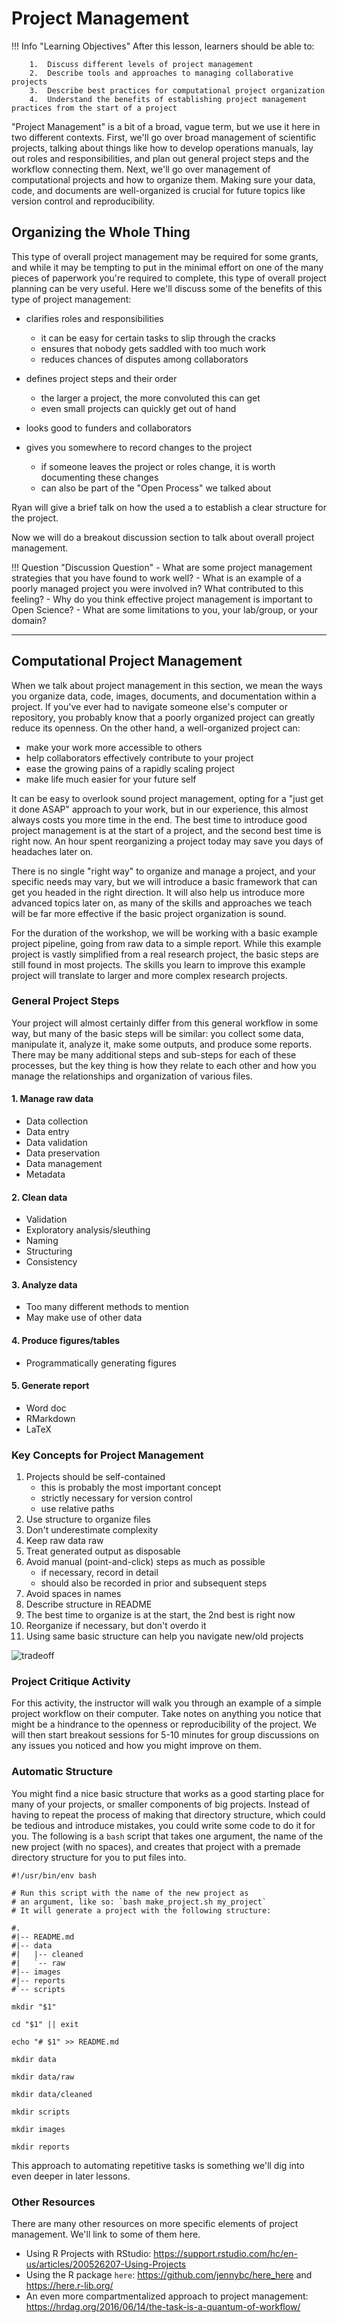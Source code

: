 # Project Management

!!! Info "Learning Objectives"
        After this lesson, learners should be able to:

        1.  Discuss different levels of project management
        2.  Describe tools and approaches to managing collaborative projects
        3.  Describe best practices for computational project organization
        4.  Understand the benefits of establishing project management practices from the start of a project

"Project Management" is a bit of a broad, vague term, but we use it
here in two different contexts. First, we'll go over broad management
of scientific projects, talking about things like how to develop
operations manuals, lay out roles and responsibilities, and plan out
general project steps and the workflow connecting them. Next, we'll go
over management of computational projects and how to organize them.
Making sure your data, code, and documents are well-organized is crucial
for future topics like version control and reproducibility.

## Organizing the Whole Thing

This type of overall project management may be required for some grants,
and while it may be tempting to put in the minimal effort on one of the
many pieces of paperwork you're required to complete, this type of
overall project planning can be very useful. Here we'll discuss some of
the benefits of this type of project management:

- clarifies roles and responsibilities
    -   it can be easy for certain tasks to slip through the cracks
    -   ensures that nobody gets saddled with too much work
    -   reduces chances of disputes among collaborators

- defines project steps and their order
    -   the larger a project, the more convoluted this can get
    -   even small projects can quickly get out of hand

- looks good to funders and collaborators

- gives you somewhere to record changes to the project
    -   if someone leaves the project or roles change, it is worth documenting these changes
    -   can also be part of the "Open Process" we talked about

Ryan will give a brief talk on how the used a to establish a clear
structure for the project.

Now we will do a breakout discussion section to talk about overall
project management.

!!! Question "Discussion Question"
        - What are some project management strategies that you have found to work well?
        - What is an example of a poorly managed project you were involved in? What contributed to this feeling?
        - Why do you think effective project management is important to Open Science?
        - What are some limitations to you, your lab/group, or your domain?

---

## Computational Project Management

When we talk about project management in this section, we mean the ways
you organize data, code, images, documents, and documentation within a
project. If you've ever had to navigate someone else's computer or
repository, you probably know that a poorly organized project can
greatly reduce its openness. On the other hand, a well-organized project
can:

-   make your work more accessible to others
-   help collaborators effectively contribute to your project
-   ease the growing pains of a rapidly scaling project
-   make life much easier for your future self

It can be easy to overlook sound project management, opting for a "just
get it done ASAP" approach to your work, but in our experience, this
almost always costs you more time in the end. The best time to introduce
good project management is at the start of a project, and the second
best time is right now. An hour spent reorganizing a project today may
save you days of headaches later on.

There is no single "right way" to organize and manage a project, and
your specific needs may vary, but we will introduce a basic framework
that can get you headed in the right direction. It will also help us
introduce more advanced topics later on, as many of the skills and
approaches we teach will be far more effective if the basic project
organization is sound.

For the duration of the workshop, we will be working with a basic
example project pipeline, going from raw data to a simple report. While
this example project is vastly simplified from a real research project,
the basic steps are still found in most projects. The skills you learn
to improve this example project will translate to larger and more
complex research projects.

### General Project Steps

Your project will almost certainly differ from this general workflow in
some way, but many of the basic steps will be similar: you collect some
data, manipulate it, analyze it, make some outputs, and produce some
reports. There may be many additional steps and sub-steps for each of
these processes, but the key thing is how they relate to each other and
how you manage the relationships and organization of various files.

#### 1. Manage raw data

-   Data collection
-   Data entry
-   Data validation
-   Data preservation
-   Data management
-   Metadata

#### 2. Clean data

-   Validation
-   Exploratory analysis/sleuthing
-   Naming
-   Structuring
-   Consistency

#### 3. Analyze data

-   Too many different methods to mention
-   May make use of other data

#### 4. Produce figures/tables

-   Programmatically generating figures

#### 5. Generate report

-   Word doc
-   RMarkdown
-   LaTeX

### Key Concepts for Project Management

1. Projects should be self-contained
    -   this is probably the most important concept
    -   strictly necessary for version control
    -   use relative paths
2. Use structure to organize files
3. Don't underestimate complexity
4. Keep raw data raw
5. Treat generated output as disposable
6. Avoid manual (point-and-click) steps as much as possible
    -   if necessary, record in detail
    -   should also be recorded in prior and subsequent steps
7.  Avoid spaces in names
8.  Describe structure in README
9.  The best time to organize is at the start, the 2nd best is right now
10. Reorganize if necessary, but don't overdo it
11. Using same basic structure can help you navigate new/old projects

![tradeoff](img/organizing_searching_tradeoff.png)

### Project Critique Activity

For this activity, the instructor will walk you through an example of a
simple project workflow on their computer. Take notes on anything you
notice that might be a hindrance to the openness or reproducibility of
the project. We will then start breakout sessions for 5-10 minutes for
group discussions on any issues you noticed and how you might improve on
them.

### Automatic Structure

You might find a nice basic structure that works as a good starting
place for many of your projects, or smaller components of big projects.
Instead of having to repeat the process of making that directory
structure, which could be tedious and introduce mistakes, you could
write some code to do it for you. The following is a `bash` script that
takes one argument, the name of the new project (with no spaces), and
creates that project with a premade directory structure for you to put
files into.

```
#!/usr/bin/env bash

# Run this script with the name of the new project as 
# an argument, like so: `bash make_project.sh my_project`
# It will generate a project with the following structure:

#.
#|-- README.md
#|-- data
#|   |-- cleaned
#|   `-- raw
#|-- images
#|-- reports
#`-- scripts

mkdir "$1"

cd "$1" || exit

echo "# $1" >> README.md

mkdir data

mkdir data/raw

mkdir data/cleaned

mkdir scripts

mkdir images

mkdir reports
```

This approach to automating repetitive tasks is something we'll dig
into even deeper in later lessons.

### Other Resources

There are many other resources on more specific elements of project
management. We'll link to some of them here.

-   Using R Projects with RStudio:
    https://support.rstudio.com/hc/en-us/articles/200526207-Using-Projects
-   Using the R package `here`: <https://github.com/jennybc/here_here>
    and <https://here.r-lib.org/>
-   An even more compartmentalized approach to project management:
    <https://hrdag.org/2016/06/14/the-task-is-a-quantum-of-workflow/>